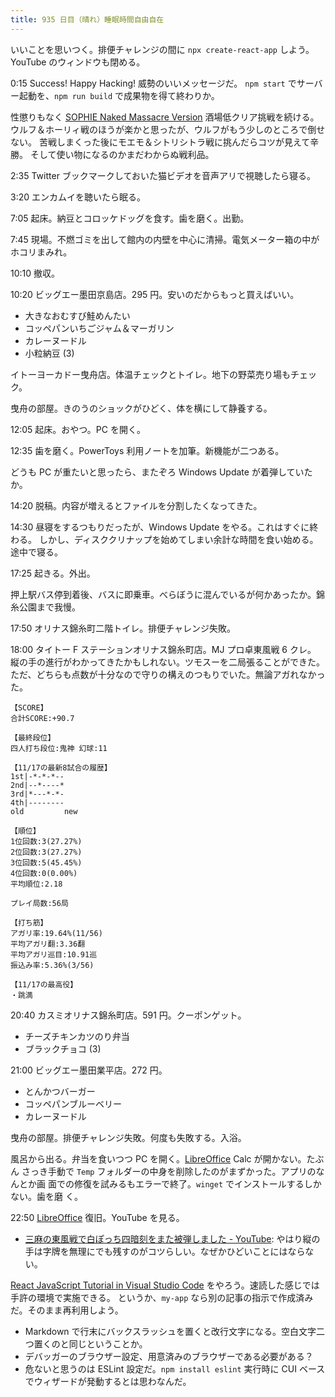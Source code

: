 ```yaml
---
title: 935 日目（晴れ）睡眠時間自由自在
---
```


いいことを思いつく。排便チャレンジの間に `npx create-react-app` しよう。
YouTube のウィンドウも閉める。

0:15 Success! Happy Hacking! 威勢のいいメッセージだ。
`npm start` でサーバー起動を、`npm run build` で成果物を得て終わりか。

性懲りもなく [SOPHIE Naked Massacre Version][dtp22b] 酒場低クリア挑戦を続ける。
ウルフ＆ホーリィ戦のほうが楽かと思ったが、ウルフがもう少しのところで倒せない。
苦戦しまくった後にモエモ＆シトリシトラ戦に挑んだらコツが見えて辛勝。
そして使い物になるのかまだわからぬ戦利品。

2:35 Twitter ブックマークしておいた猫ビデオを音声アリで視聴したら寝る。

3:20 エンカムイを聴いたら眠る。

7:05 起床。納豆とコロッケドッグを食す。歯を磨く。出勤。

7:45 現場。不燃ゴミを出して館内の内壁を中心に清掃。電気メーター箱の中がホコリまみれ。

10:10 撤収。

10:20 ビッグエー墨田京島店。295 円。安いのだからもっと買えばいい。

* 大きなおむすび鮭めんたい
* コッペパンいちごジャム＆マーガリン
* カレーヌードル
* 小粒納豆 (3)

イトーヨーカドー曳舟店。体温チェックとトイレ。地下の野菜売り場もチェック。

曳舟の部屋。きのうのショックがひどく、体を横にして静養する。

12:05 起床。おやつ。PC を開く。

12:35 歯を磨く。PowerToys 利用ノートを加筆。新機能が二つある。

どうも PC が重たいと思ったら、またぞろ Windows Update が着弾していたか。

14:20 脱稿。内容が増えるとファイルを分割したくなってきた。

14:30 昼寝をするつもりだったが、Windows Update をやる。これはすぐに終わる。
しかし、ディスククリナップを始めてしまい余計な時間を食い始める。途中で寝る。

17:25 起きる。外出。

押上駅バス停到着後、バスに即乗車。べらぼうに混んでいるが何かあったか。錦糸公園まで我慢。

17:50 オリナス錦糸町二階トイレ。排便チャレンジ失敗。

18:00 タイトー F ステーションオリナス錦糸町店。MJ プロ卓東風戦 6 クレ。
縦の手の進行がわかってきたかもしれない。ツモスーを二局張ることができた。
ただ、どちらも点数が十分なので守りの構えのつもりでいた。無論アガれなかった。

```text
【SCORE】
合計SCORE:+90.7

【最終段位】
四人打ち段位:鬼神 幻球:11

【11/17の最新8試合の履歴】
1st|-*-*-*--
2nd|--*----*
3rd|*---*-*-
4th|--------
old         new

【順位】
1位回数:3(27.27%)
2位回数:3(27.27%)
3位回数:5(45.45%)
4位回数:0(0.00%)
平均順位:2.18

プレイ局数:56局

【打ち筋】
アガリ率:19.64%(11/56)
平均アガリ翻:3.36翻
平均アガリ巡目:10.91巡
振込み率:5.36%(3/56)

【11/17の最高役】
・跳満
```

20:40 カスミオリナス錦糸町店。591 円。クーポンゲット。

* チーズチキンカツのり弁当
* ブラックチョコ (3)

21:00 ビッグエー墨田業平店。272 円。

* とんかつバーガー
* コッペパンブルーベリー
* カレーヌードル

曳舟の部屋。排便チャレンジ失敗。何度も失敗する。入浴。

風呂から出る。弁当を食いつつ PC を開く。[LibreOffice] Calc が開かない。たぶん
さっき手動で `Temp` フォルダーの中身を削除したのがまずかった。アプリのなんとか画
面での修復を試みるもエラーで終了。`winget` でインストールするしかない。歯を磨
く。

22:50 [LibreOffice] 復旧。YouTube を見る。

* [三麻の東風戦で白ぽっち四暗刻をまた被弾しました - YouTube](https://www.youtube.com/watch?v=lKZr8iVvLMU):
  やはり縦の手は字牌を無理にでも残すのがコツらしい。なぜかひどいことにはならない。

[React JavaScript Tutorial in Visual Studio Code](https://code.visualstudio.com/docs/nodejs/reactjs-tutorial)
をやろう。速読した感じでは手許の環境で実施できる。
というか、`my-app` なら別の記事の指示で作成済みだ。そのまま再利用しよう。

* Markdown で行末にバックスラッシュを置くと改行文字になる。空白文字二つ置くのと同じということか。
* デバッガーのブラウザー設定、用意済みのブラウザーである必要がある？
* 危ないと思うのは ESLint 設定だ。`npm install eslint` 実行時に
  CUI ベースでウィザードが発動するとは思わなんだ。

[dtp22b]: https://www.dlsite.com/maniax/work/=/product_id/RJ424807/
[LibreOffice]: https://www.libreoffice.org/

